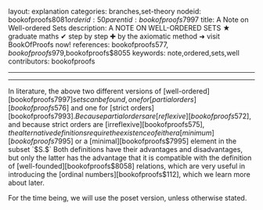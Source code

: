 layout: explanation
categories: branches,set-theory
nodeid: bookofproofs$8081
orderid: 50
parentid: bookofproofs$7997
title: A Note on Well-ordered Sets
description: A NOTE ON WELL-ORDERED SETS &#9733; graduate maths &#10004; step by step &#10010; by the axiomatic method &#10140; visit BookOfProofs now!
references: bookofproofs$577,bookofproofs$979,bookofproofs$8055
keywords: note,ordered,sets,well
contributors: bookofproofs

---


---

In literature, the above two different versions of [well-ordered][bookofproofs$7997] sets can be found, one for [partial orders][bookofproofs$576] and one for [strict orders][bookofproofs$7993]. Because partial orders are [reflexive][bookofproofs$572], and because strict orders are [irreflexive][bookofproofs$575], the alternative definitions require the existence of either a [minimum][bookofproofs$7995] or a [minimal][bookofproofs$7995] element in the subset `$S.$` Both definitions have their advantages and disadvantages, but only the latter has the advantage that it is compatible with the definition of [well-founded][bookofproofs$8058] relations, which are very useful in introducing the [ordinal numbers][bookofproofs$112], which we learn more about later.  

For the time being, we will use the poset version, unless otherwise stated.
